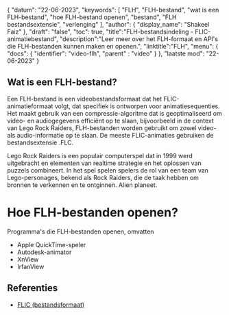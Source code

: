 {
"datum": "22-06-2023",
  "keywords": [
"FLH",
"FLH-bestand",
"wat is een FLH-bestand",
"hoe FLH-bestand openen",
"bestand",
"FLH bestandsextensie",
"verlenging"
],
  "author": {
"display_name": "Shakeel Faiz"
},
"draft": "false",
"toc": true,
"title":"FLH-bestandsindeling - FLIC-animatiebestand",
  "description":"Leer meer over het FLH-formaat en API's die FLH-bestanden kunnen maken en openen.",
"linktitle":"FLH",
  "menu": {
    "docs": {
      "identifier": "video-flh",
"parent" : "video"
}
},
"laatste mod": "22-06-2023"
}

## Wat is een FLH-bestand?

Een FLH-bestand is een videobestandsformaat dat het FLIC-animatieformaat volgt, dat specifiek is ontworpen voor animatiesequenties. Het maakt gebruik van een compressie-algoritme dat is geoptimaliseerd om video- en audiogegevens efficiënt op te slaan, bijvoorbeeld in de context van Lego Rock Raiders, FLH-bestanden worden gebruikt om zowel video- als audio-informatie op te slaan. De meeste FLIC-animaties gebruiken de bestandsextensie .FLC.

Lego Rock Raiders is een populair computerspel dat in 1999 werd uitgebracht en elementen van realtime strategie en het oplossen van puzzels combineert. In het spel spelen spelers de rol van een team van Lego-personages, bekend als Rock Raiders, die de taak hebben om bronnen te verkennen en te ontginnen. Alien planeet.

# Hoe FLH-bestanden openen?

Programma's die FLH-bestanden openen, omvatten

- Apple QuickTime-speler
- Autodesk-animator
- XnView
- IrfanView

## Referenties
* [FLIC (bestandsformaat)](https://en.wikipedia.org/wiki/FLIC_(file_format))

